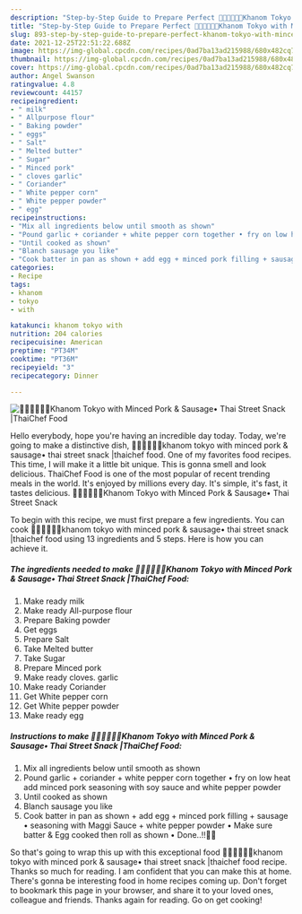 ```yaml
---
description: "Step-by-Step Guide to Prepare Perfect 👩🏽‍🍳🧑🏼‍🍳Khanom Tokyo with Minced Pork &amp;amp; Sausage• Thai Street Snack |ThaiChef Food"
title: "Step-by-Step Guide to Prepare Perfect 👩🏽‍🍳🧑🏼‍🍳Khanom Tokyo with Minced Pork &amp;amp; Sausage• Thai Street Snack |ThaiChef Food"
slug: 893-step-by-step-guide-to-prepare-perfect-khanom-tokyo-with-minced-pork-and-amp-sausage-thai-street-snack-thaichef-food
date: 2021-12-25T22:51:22.688Z
image: https://img-global.cpcdn.com/recipes/0ad7ba13ad215988/680x482cq70/khanom-tokyo-with-minced-pork-sausage-thai-street-snack-thaichef-food-recipe-main-photo.jpg
thumbnail: https://img-global.cpcdn.com/recipes/0ad7ba13ad215988/680x482cq70/khanom-tokyo-with-minced-pork-sausage-thai-street-snack-thaichef-food-recipe-main-photo.jpg
cover: https://img-global.cpcdn.com/recipes/0ad7ba13ad215988/680x482cq70/khanom-tokyo-with-minced-pork-sausage-thai-street-snack-thaichef-food-recipe-main-photo.jpg
author: Angel Swanson
ratingvalue: 4.8
reviewcount: 44157
recipeingredient:
- " milk"
- " Allpurpose flour"
- " Baking powder"
- " eggs"
- " Salt"
- " Melted butter"
- " Sugar"
- " Minced pork"
- " cloves garlic"
- " Coriander"
- " White pepper corn"
- " White pepper powder"
- " egg"
recipeinstructions:
- "Mix all ingredients below until smooth as shown"
- "Pound garlic + coriander + white pepper corn together • fry on low heat add minced pork seasoning with soy sauce and white pepper powder"
- "Until cooked as shown"
- "Blanch sausage you like"
- "Cook batter in pan as shown + add egg + minced pork filling + sausage • seasoning with Maggi Sauce + white pepper powder • Make sure batter &amp; Egg cooked then roll as shown • Done..!!🤤🤤"
categories:
- Recipe
tags:
- khanom
- tokyo
- with

katakunci: khanom tokyo with 
nutrition: 204 calories
recipecuisine: American
preptime: "PT34M"
cooktime: "PT36M"
recipeyield: "3"
recipecategory: Dinner

---
```



![👩🏽‍🍳🧑🏼‍🍳Khanom Tokyo with Minced Pork &amp; Sausage• Thai Street Snack |ThaiChef Food](https://img-global.cpcdn.com/recipes/0ad7ba13ad215988/680x482cq70/khanom-tokyo-with-minced-pork-sausage-thai-street-snack-thaichef-food-recipe-main-photo.jpg)

Hello everybody, hope you're having an incredible day today. Today, we're going to make a distinctive dish, 👩🏽‍🍳🧑🏼‍🍳khanom tokyo with minced pork &amp; sausage• thai street snack |thaichef food. One of my favorites food recipes. This time, I will make it a little bit unique. This is gonna smell and look delicious.
ThaiChef Food is one of the most popular of recent trending meals in the world. It's enjoyed by millions every day. It's simple, it's fast, it tastes delicious. 👩🏽‍🍳🧑🏼‍🍳Khanom Tokyo with Minced Pork &amp; Sausage• Thai Street Snack 


To begin with this recipe, we must first prepare a few ingredients. You can cook 👩🏽‍🍳🧑🏼‍🍳khanom tokyo with minced pork &amp; sausage• thai street snack |thaichef food using 13 ingredients and 5 steps. Here is how you can achieve it.

<!--inarticleads1-->

##### The ingredients needed to make 👩🏽‍🍳🧑🏼‍🍳Khanom Tokyo with Minced Pork &amp; Sausage• Thai Street Snack |ThaiChef Food:

1. Make ready  milk
1. Make ready  All-purpose flour
1. Prepare  Baking powder
1. Get  eggs
1. Prepare  Salt
1. Take  Melted butter
1. Take  Sugar
1. Prepare  Minced pork
1. Make ready  cloves. garlic
1. Make ready  Coriander
1. Get  White pepper corn
1. Get  White pepper powder
1. Make ready  egg




<!--inarticleads2-->

##### Instructions to make 👩🏽‍🍳🧑🏼‍🍳Khanom Tokyo with Minced Pork &amp; Sausage• Thai Street Snack |ThaiChef Food:

1. Mix all ingredients below until smooth as shown
1. Pound garlic + coriander + white pepper corn together • fry on low heat add minced pork seasoning with soy sauce and white pepper powder
1. Until cooked as shown
1. Blanch sausage you like
1. Cook batter in pan as shown + add egg + minced pork filling + sausage • seasoning with Maggi Sauce + white pepper powder • Make sure batter &amp; Egg cooked then roll as shown • Done..!!🤤🤤




So that's going to wrap this up with this exceptional food 👩🏽‍🍳🧑🏼‍🍳khanom tokyo with minced pork &amp; sausage• thai street snack |thaichef food recipe. Thanks so much for reading. I am confident that you can make this at home. There's gonna be interesting food in home recipes coming up. Don't forget to bookmark this page in your browser, and share it to your loved ones, colleague and friends. Thanks again for reading. Go on get cooking!

